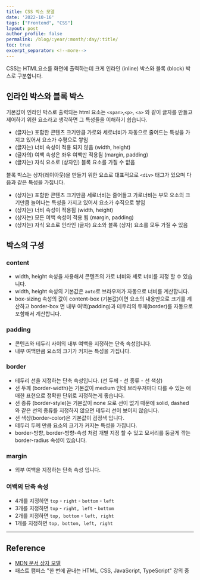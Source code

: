 ```yaml
---
title: CSS 박스 모델
date: '2022-10-16'
tags: ["Frontend", "CSS"]
layout: post
author_profile: false
permalink: /blog/:year/:month/:day/:title/
toc: true
excerpt_separator: <!--more-->
---
```


CSS는 HTML요소를 화면에 출력하는데 크게 인라인 (inline) 박스와 블록 (block) 박스로 구분합니다.

<!--more-->

## 인라인 박스와 블록 박스

기본값이 인라인 박스로 출력되는 html 요소는 `<span>`,`<p>`, `<a>` 와 같이 글자를 만들고 제어하기 위한 요소라고 생각하면 그 특성들을 이해하기 쉽습니다.

- (글자는) 포함한 콘텐츠 크기만큼 가로와 세로너비가 자동으로 줄어드는 특성을 가지고 있어서 요소가 수평으로 쌓임
- (글자는) 너비 속성이 적용 되지 않음 (width, height)
- (글자의) 여백 속성은 좌우 여백만 적용됨 (margin, padding)
- (글자는) 자식 요소로 (상자인) 블록 요소를 가질 수 없음

블록 박스는 상자(레이아웃)을 만들기 위한 요소로 대표적으로 `<div>` 태그가 있으며 다음과 같은 특성을 가집니다.

- (상자는) 포함한 콘텐츠 크기만큼 세로너비는 줄어들고 가로너비는 부모 요소의 크기만큼 늘어나는 특성을 가지고 있어서 요소가 수직으로 쌓임
- (상자는) 너비 속성이 적용됨 (width, height)
- (상자는) 모든 여백 속성이 적용 됨 (margin, padding)
- (상자는) 자식 요소로 인라인 (글자) 요소와 블록 (상자) 요소를 모두 가질 수 있음

## 박스의 구성

### content

- width, height 속성을 사용해서 콘텐츠의 가로 너비와 세로 너비를 지정 할 수 있습니다.
- width, height 속성의 기본값은 `auto`로 브라우저가 자동으로 너비를 계산합니다.
- box-sizing 속성의 값이 content-box (기본값)이면 요소의 내용만으로 크기를 계산하고 border-box 면 내부 여백(padding)과 테두리의 두께(border)를 자동으로 포함해서 계산합니다.

### padding

- 콘텐츠와 테두리 사이의 내부 여백을 지정하는 단축 속성입니다.
- 내부 여백만큼 요소의 크기가 커지는 특성을 가집니다.

### border

- 테두리 선을 지정하는 단축 속성입니다. (선 두께 - 선 종류 - 선 색상)
- 선 두께 (border-width)는 기본값이 medium 인데 브라우저마다 다를 수 있는 애매한 표현으로 정확한 단위로 지정하는게 좋습니다.
- 선 종류 (border-style)는 기본값이 none 으로 선이 없기 때문에  solid, dashed 와 같은 선의 종류를 지정하지 않으면 테두리 선이 보이지 않습니다.
- 선 색상(border-color)은 기본값이 검정색 입니다.
- 테두리 두께 만큼 요소의 크기가 커지는 특성을 가집니다.
- border-방향, border-방향-속성 처럼 개별 지정 할 수 있고 모서리를 둥글게 깎는 border-radius 속성이 있습니다.

### margin

- 외부 여백을 지정하는 단축 속성 입니다.

### 여백의 단축 속성

- 4개를 지정하면 `top` - `right` - `bottom` - `left`
- 3개를 지정하면 `top` - `right, left` - `bottom`
- 2개를 지정하면 `top, bottom` - `left, right`
- 1개를 지정하면 `top, bottom, left, right`

---

## Reference

- [MDN 문서 상자 모델](https://developer.mozilla.org/ko/docs/Learn/CSS/Building_blocks/The_box_model)
- 패스트 캠퍼스 "한 번에 끝내는 HTML, CSS, JavaScript, TypeScript" 강의 중

